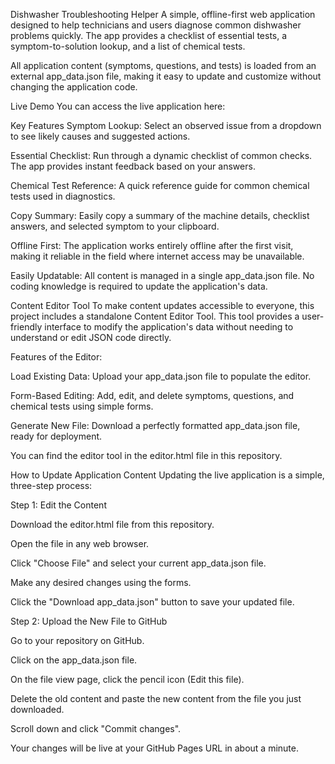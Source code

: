 Dishwasher Troubleshooting Helper
A simple, offline-first web application designed to help technicians and users diagnose common dishwasher problems quickly. The app provides a checklist of essential tests, a symptom-to-solution lookup, and a list of chemical tests.

All application content (symptoms, questions, and tests) is loaded from an external app_data.json file, making it easy to update and customize without changing the application code.

Live Demo
You can access the live application here: 


Key Features
Symptom Lookup: Select an observed issue from a dropdown to see likely causes and suggested actions.

Essential Checklist: Run through a dynamic checklist of common checks. The app provides instant feedback based on your answers.

Chemical Test Reference: A quick reference guide for common chemical tests used in diagnostics.

Copy Summary: Easily copy a summary of the machine details, checklist answers, and selected symptom to your clipboard.

Offline First: The application works entirely offline after the first visit, making it reliable in the field where internet access may be unavailable.

Easily Updatable: All content is managed in a single app_data.json file. No coding knowledge is required to update the application's data.

Content Editor Tool
To make content updates accessible to everyone, this project includes a standalone Content Editor Tool. This tool provides a user-friendly interface to modify the application's data without needing to understand or edit JSON code directly.

Features of the Editor:

Load Existing Data: Upload your app_data.json file to populate the editor.

Form-Based Editing: Add, edit, and delete symptoms, questions, and chemical tests using simple forms.

Generate New File: Download a perfectly formatted app_data.json file, ready for deployment.

You can find the editor tool in the editor.html file in this repository.

How to Update Application Content
Updating the live application is a simple, three-step process:

Step 1: Edit the Content

Download the editor.html file from this repository.

Open the file in any web browser.

Click "Choose File" and select your current app_data.json file.

Make any desired changes using the forms.

Click the "Download app_data.json" button to save your updated file.

Step 2: Upload the New File to GitHub

Go to your repository on GitHub.

Click on the app_data.json file.

On the file view page, click the pencil icon (Edit this file).

Delete the old content and paste the new content from the file you just downloaded.

Scroll down and click "Commit changes".

Your changes will be live at your GitHub Pages URL in about a minute.

